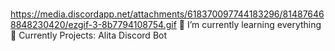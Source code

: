### 
<image>https://media.discordapp.net/attachments/618370097744183296/814876468848230420/ezgif-3-8b7794108754.gif</image>
🌱 I’m currently learning everything 
📣 Currently Projects: Alita Discord Bot
